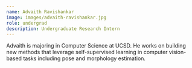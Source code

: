 ```yaml
---
name: Advaith Ravishankar
image: images/advaith-ravishankar.jpg
role: undergrad
description: Undergraduate Research Intern
---
```


Advaith is majoring in Computer Science at UCSD. He works on building new methods that leverage self-supervised learning in computer vision-based tasks including pose and morphology estimation.